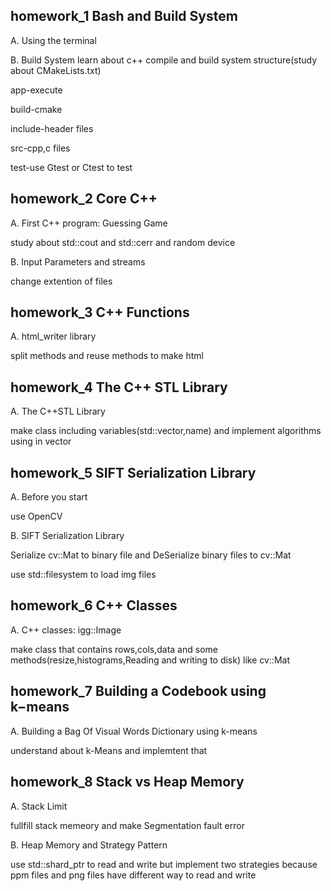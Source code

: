 ## homework_1 Bash and Build System
A. Using the terminal

B. Build System
learn about c++ compile and build system structure(study about CMakeLists.txt)

app-execute

build-cmake

include-header files

src-cpp,c files

test-use Gtest or Ctest to test 
## homework_2 Core C++
A. First C++ program: Guessing Game

study about std::cout and std::cerr and random device

B. Input Parameters and streams 

change extention of files 

## homework_3 C++ Functions
A. html_writer library

split methods and reuse methods to make html 

## homework_4 The C++ STL Library
A. The C++STL Library

make class including variables(std::vector<int>,name) and implement algorithms using in vector
  
## homework_5 SIFT Serialization Library
  
A. Before you start

use OpenCV 
  
B. SIFT Serialization Library

Serialize cv::Mat to binary file and DeSerialize binary files to cv::Mat
  
use std::filesystem to load img files
  
## homework_6 C++ Classes
A. C++ classes: igg::Image

make class that contains rows,cols,data and some methods(resize,histograms,Reading and writing to disk) like cv::Mat
  
## homework_7 Building a Codebook using k−means
  
A. Building a Bag Of Visual Words Dictionary using k-means
  
understand about k-Means and implemtent that
  
## homework_8 Stack vs Heap Memory

A. Stack Limit

  
fullfill stack memeory and make Segmentation fault error
  
B. Heap Memory and Strategy Pattern
  
use std::shard_ptr to read and write but implement two strategies because ppm files and png files have different way to read and write
  
